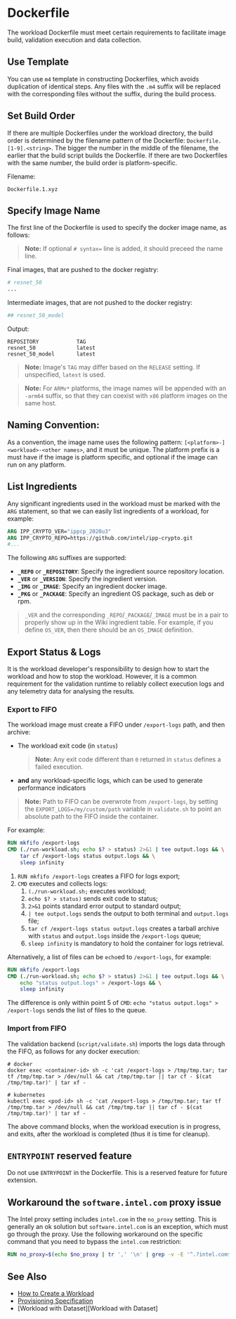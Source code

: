 # Dockerfile

The workload Dockerfile must meet certain requirements to facilitate image build, validation execution and data collection.  

## Use Template

You can use `m4` template in constructing Dockerfiles, which avoids duplication of identical steps. Any files with the `.m4` suffix will be replaced with the corresponding files without the suffix, during the build process.  

<!-- TODO: Ensure Jinja2 templating for Dockerfile is described -->

## Set Build Order

If there are multiple Dockerfiles under the workload directory, the build order is determined by the filename pattern of the Dockerfile: `Dockerfile.[1-9].<string>`. The bigger the number in the middle of the filename, the earlier that the build script builds the Dockerfile. If there are two Dockerfiles with the same number, the build order is platform-specific.

Filename:

```text
Dockerfile.1.xyz
```

## Specify Image Name

The first line of the Dockerfile is used to specify the docker image name, as follows:

> **Note:** If optional `# syntax=` line is added, it should preceed the name line.

Final images, that are pushed to the docker registry:

```Dockerfile
# resnet_50
...
```

Intermediate images, that are not pushed to the docker registry:

```Dockerfile
## resnet_50_model
```

Output:
```text
REPOSITORY            TAG
resnet_50             latest
resnet_50_model       latest
```

> **Note:** Image's `TAG` may differ based on the `RELEASE` setting. If unspecified, `latest` is used.

> **Note:** For `ARMv*` platforms, the image names will be appended with an `-arm64` suffix, so that they can coexist with `x86` platform images on the same host.

## Naming Convention:

As a convention, the image name uses the following pattern: `[<platform>-]<workload>-<other names>`, and it must be unique. The platform prefix is a must have if the image is platform specific, and optional if the image can run on any platform.  

## List Ingredients 

Any significant ingredients used in the workload must be marked with the `ARG` statement, so that we can easily list ingredients of a workload, for example:

```Dockerfile
ARG IPP_CRYPTO_VER="ippcp_2020u3"
ARG IPP_CRYPTO_REPO=https://github.com/intel/ipp-crypto.git
#...
```

The following `ARG` suffixes are supported:
- **`_REPO`** or **`_REPOSITORY`**: Specify the ingredient source repository location.
- **`_VER`** or **`_VERSION`**: Specify the ingredient version.
- **`_IMG`** or **`_IMAGE`**: Specify an ingredient docker image.
- **`_PKG`** or **`_PACKAGE`**: Specify an ingredient OS package, such as deb or rpm.

> `_VER` and the corresponding `_REPO`/`_PACKAGE`/`_IMAGE` must be in a pair to properly show up in the Wiki ingredient table. For example, if you define `OS_VER`, then there should be an `OS_IMAGE` definition.

## Export Status & Logs

It is the workload developer's responsibility to design how to start the workload and how to stop the workload. However, it is a common requirement for the validation runtime to reliably collect execution logs and any telemetry data for analysing the results.

### Export to FIFO 

The workload image must create a FIFO under `/export-logs` path, and then archive:

- The workload exit code (in `status`)
    > **Note:** Any exit code different than `0` returned in `status` defines a failed execution.
- **and** any workload-specific logs, which can be used to generate performance indicators

> **Note:** Path to FIFO can be overwrote from `/export-logs`, by setting the `EXPORT_LOGS=/my/custom/path` variable in `validate.sh` to point an absolute path to the FIFO inside the container.

For example:

```Dockerfile
RUN mkfifo /export-logs
CMD (./run-workload.sh; echo $? > status) 2>&1 | tee output.logs && \
    tar cf /export-logs status output.logs && \
    sleep infinity
```

1. `RUN mkfifo /export-logs` creates a FIFO for logs export;
2. `CMD` executes and collects logs:
    1. `(./run-workload.sh;` executes workload;
    2. `echo $? > status)` sends exit code to status;
    3. `2>&1` points standard error output to standard output;
    4. `| tee output.logs` sends the output to both terminal and `output.logs` file;
    5. `tar cf /export-logs status output.logs` creates a tarball archive with `status` and `output.logs` inside the `/export-logs` queue;
    6. `sleep infinity` is mandatory to hold the container for logs retrieval.

Alternatively, a list of files can be `echo`ed to `/export-logs`, for example:

```Dockerfile
RUN mkfifo /export-logs
CMD (./run-workload.sh; echo $? > status) 2>&1 | tee output.logs && \
    echo "status output.logs" > /export-logs && \
    sleep infinity
```

The difference is only within point 5 of `CMD`: `echo "status output.logs" > /export-logs` sends the list of files to the queue.

### Import from FIFO

The validation backend (`script/validate.sh`) imports the logs data through the FIFO, as follows for any docker execution:

```shell
# docker
docker exec <container-id> sh -c 'cat /export-logs > /tmp/tmp.tar; tar tf /tmp/tmp.tar > /dev/null && cat /tmp/tmp.tar || tar cf - $(cat /tmp/tmp.tar)' | tar xf -
```

```shell
# kubernetes
kubectl exec <pod-id> sh -c 'cat /export-logs > /tmp/tmp.tar; tar tf /tmp/tmp.tar > /dev/null && cat /tmp/tmp.tar || tar cf - $(cat /tmp/tmp.tar)' | tar xf -
```

The above command blocks, when the workload execution is in progress, and exits, after the workload is completed (thus it is time for cleanup). 

<!-- TODO: Describe the mechanism in a more step-by-step approach -->

## `ENTRYPOINT` reserved feature

Do not use `ENTRYPOINT` in the Dockerfile. This is a reserved feature for future extension.

## Workaround the `software.intel.com` proxy issue

The Intel proxy setting includes `intel.com` in the `no_proxy` setting. This is generally an ok solution but `software.intel.com` is an exception, which must go through the proxy. Use the following workaround on the specific command that you need to bypass the `intel.com` restriction:  

```Dockerfile
RUN no_proxy=$(echo $no_proxy | tr ',' '\n' | grep -v -E '^.?intel.com$' | tr '\n' ',') yum install -y intel-hpckit
```

## See Also

- [How to Create a Workload][How to Create a Workload]
- [Provisioning Specification][Provisioning Specification]
- [Workload with Dataset][Workload with Dataset]

[How to Create a Workload]: workload.md
[Provisioning Specification]: cluster-config.md
[Dockerfile-mount]: https://docs.docker.com/engine/reference/builder/#run---mounttypesecret
